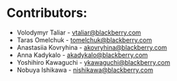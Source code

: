 # Contributors:
- Volodymyr Taliar - vtaliar@blackberry.com
- Taras Omelchuk - tomelchuk@blackberry.com
- Anastasiia Kovryhina - akovryhina@blackberry.com
- Anna Kadykalo - akadykalo@blackberry.com
- Yoshihiro Kawaguchi - ykawaguchi@blackberry.com
- Nobuya Ishikawa - nishikawa@blackberry.com
